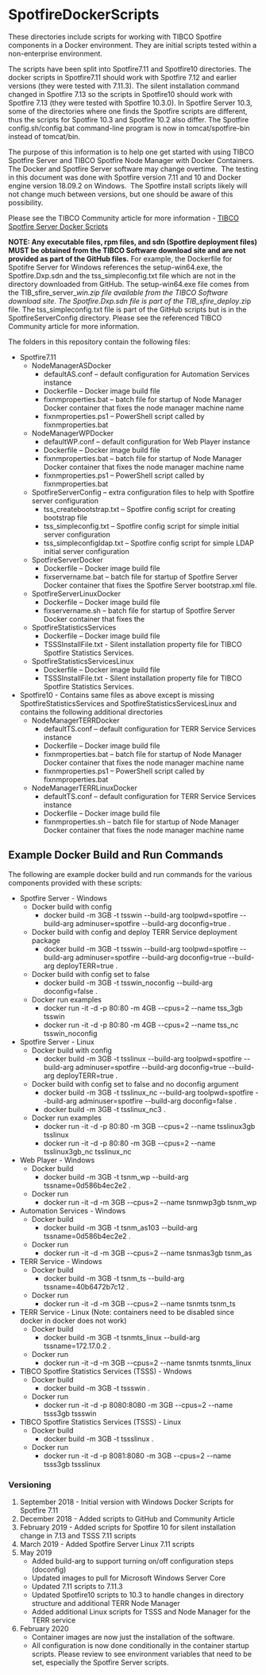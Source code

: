 # SpotfireDockerScripts
These directories include scripts for working with TIBCO Spotfire components in a Docker environment.  They are initial scripts tested within a non-enterprise environment.  

The scripts have been split into Spotfire7.11 and Spotfire10 directories.  The docker scripts in Spotfire7.11 should work with Spotfire 7.12 and earlier versions (they were tested with 7.11.3). The silent installation command changed in Spotfire 7.13 so the scripts in Spotfire10 should work with Spotfire 7.13 (they were tested with Spotfire 10.3.0).    In Spotfire Server 10.3, some of the directories where one finds the Spotfire scripts are different, thus the scripts for Spotfire 10.3 and Spotfire 10.2 also differ.  The Spotfire config.sh/config.bat command-line program is now in tomcat/spotfire-bin instead of tomcat/bin. 

The purpose of this information is to help one get started with using TIBCO Spotfire Server and TIBCO Spotfire Node Manager with Docker Containers.  The Docker and Spotfire Server software may change overtime.  The testing in this document was done with Spotfire version 7.11 and 10 and Docker engine version 18.09.2 on Windows.  The Spotfire install scripts likely will not change much between versions, but one should be aware of this possibility.

Please see the TIBCO Community article for more information - [TIBCO Spotfire Server Docker Scripts](https://community.tibco.com/wiki/tibco-spotfirer-server-docker-scripts)

**NOTE: Any executable files, rpm files, and sdn (Spotfire deployment files) MUST be obtained from the TIBCO Software download site and are not provided as part of the GitHub files.**  For example, the Dockerfile for Spotifre Server for Windows references the setup-win64.exe, the Spotfire.Dxp.sdn and the tss_simpleconfig.txt file which are not in the directory downloaded from GitHub.  The setup-win64.exe file comes from the TIB_sfire_server_<version>_win.zip file available from the TIBCO Software download site.  The Spotfire.Dxp.sdn file is part of the TIB_sfire_deploy_<version>.zip file.  The tss_simpleconfig.txt file is part of the GitHub scripts but is in the SpotfireServerConfig directory.  Please see the referenced TIBCO Community article for more information.

The folders in this repository contain the following files:
* Spotfire7.11
  * NodeManagerASDocker
    * defaultAS.conf – default configuration for Automation Services instance
    * Dockerfile – Docker image build file
    * fixnmproperties.bat – batch file for startup of Node Manager Docker container that fixes the node manager machine name
    * fixnmproperties.ps1 – PowerShell script called by fixnmproperties.bat
  * NodeManagerWPDocker
    * defaultWP.conf – default configuration for Web Player instance
    * Dockerfile – Docker image build file
    * fixnmproperties.bat – batch file for startup of Node Manager Docker container that fixes the node manager machine name
    * fixnmproperties.ps1 – PowerShell script called by fixnmproperties.bat
  * SpotfireServerConfig – extra configuration files to help with Spotfire server configuration
    * tss_createbootstrap.txt – Spotfire config script for creating bootstrap file
    * tss_simpleconfig.txt – Spotfire config script for simple initial server configuration
    * tss_simpleconfigldap.txt – Spotfire config script for simple LDAP initial server configuration
  * SpotfireServerDocker
    * Dockerfile – Docker image build file
    * fixservername.bat – batch file for startup of Spotfire Server Docker container that fixes the Spotfire Server bootstrap.xml file.
  * SpotfireServerLinuxDocker
    * Dockerfile – Docker image build file
    * fixservername.sh – batch file for startup of Spotfire Server Docker container that fixes the 
  * SpotfireStatisticsServices
    * Dockerfile – Docker image build file
    * TSSSInstallFile.txt - Silent installation property file for TIBCO Spotfire Statistics Services.
  * SpotfireStatisticsServicesLinux
    * Dockerfile – Docker image build file
    * TSSSInstallFile.txt - Silent installation property file for TIBCO Spotfire Statistics Services.
* Spotfire10 - Contains same files as above except is missing SpotfireStatisticsServices and SpotfireStatisticsServicesLinux and contains the following additional directories
  * NodeManagerTERRDocker
    * defaultTS.conf – default configuration for TERR Service Services instance
    * Dockerfile – Docker image build file
    * fixnmproperties.bat – batch file for startup of Node Manager Docker container that fixes the node manager machine name
    * fixnmproperties.ps1 – PowerShell script called by fixnmproperties.bat
  * NodeManagerTERRLinuxDocker
    * defaultTS.conf – default configuration for TERR Service Services instance
    * Dockerfile – Docker image build file
    * fixnmproperties.sh – batch file for startup of Node Manager Docker container that fixes the node manager machine name
    
## Example Docker Build and Run Commands
The following are example docker build and run commands for the various components provided with these scripts:

 * Spotfire Server - Windows
    * Docker build with config
       * docker build -m 3GB -t tsswin --build-arg toolpwd=spotfire --build-arg adminuser=spotfire --build-arg doconfig=true .
    * Docker build with config and deploy TERR Service deployment package
       * docker build -m 3GB -t tsswin --build-arg toolpwd=spotfire --build-arg adminuser=spotfire --build-arg doconfig=true --build-arg deployTERR=true .
    * Docker build with config set to false
       * docker build -m 3GB -t tsswin_noconfig --build-arg doconfig=false .
    * Docker run examples
       * docker run -it -d -p 80:80 -m 4GB --cpus=2 --name tss_3gb tsswin
       * docker run -it -d -p 80:80 -m 4GB --cpus=2 --name tss_nc tsswin_noconfig
 * Spotfire Server - Linux
    * Docker build with config
       * docker build -m 3GB -t tsslinux --build-arg toolpwd=spotfire --build-arg adminuser=spotfire --build-arg doconfig=true --build-arg deployTERR=true .
    * Docker build with config set to false and no doconfig argument
       * docker build -m 3GB -t tsslinux_nc --build-arg toolpwd=spotfire --build-arg adminuser=spotfire --build-arg doconfig=false .
       * docker build -m 3GB -t tsslinux_nc3 .
    * Docker run examples
       * docker run -it -d -p 80:80 -m 3GB --cpus=2 --name tsslinux3gb tsslinux
       * docker run -it -d -p 80:80 -m 3GB --cpus=2 --name tsslinux3gb_nc tsslinux_nc
 * Web Player - Windows
    * Docker build
       * docker build -m 3GB -t tsnm_wp --build-arg tssname=0d586b4ec2e2 .
    * Docker run
       * docker run -it -d -m 3GB --cpus=2 --name tsnmwp3gb tsnm_wp
 * Automation Services - Windows
    * Docker build
       * docker build -m 3GB -t tsnm_as103 --build-arg tssname=0d586b4ec2e2 .
    * Docker run
       * docker run -it -d -m 3GB --cpus=2 --name tsnmas3gb tsnm_as
 * TERR Service - Windows
    * Docker build
       * docker build -m 3GB -t tsnm_ts --build-arg tssname=40b6472b7c12 .
    * Docker run
       * docker run -it -d -m 3GB --cpus=2 --name tsnmts tsnm_ts
 * TERR Service - Linux  (Note: containers need to be disabled since docker in docker does not work)
    * Docker build
       * docker build -m 3GB -t tsnmts_linux --build-arg tssname=172.17.0.2 .
    * Docker run
       * docker run -it -d -m 3GB --cpus=2 --name tsnmts tsnmts_linux
 * TIBCO Spotfire Statistics Services (TSSS) - Wndows
    * Docker build
       * docker build -m 3GB -t tssswin .
    * Docker run
       * docker run -it -d -p 8080:8080 -m 3GB --cpus=2 --name tsss3gb tssswin
 * TIBCO Spotfire Statistics Services (TSSS) - Linux
    * Docker build
       * docker build -m 3GB -t tssslinux .
    * Docker run
       * docker run -it -d -p 8081:8080 -m 3GB --cpus=2 --name tsss3gb tssslinux

### Versioning
  
  1. September 2018 - Initial version with Windows Docker Scripts for Spotfire 7.11
  2. December 2018 - Added scripts to GitHub and Community Article
  3. February 2019 - Added scripts for Spotfire 10 for silent installation change in 7.13 and TSSS 7.11 scripts
  4. March 2019 - Added Spotfire Server Linux 7.11 scripts
  5. May 2019
      * Added build-arg to support turning on/off configuration steps (doconfig)
      * Updated images to pull for Microsoft Windows Server Core
      * Updated 7.11 scripts to 7.11.3
      * Updated Spotfire10 scripts to 10.3 to handle changes in directory structure and additional TERR Node Manager
      * Added additional Linux scripts for TSSS and Node Manager for the TERR service
  6. February 2020
      * Container images are now just the installation of the software.
      * All configuration is now done conditionally in the container startup scripts.  Please review to see environment variables that need to be set, especially the Spotfire Server scripts.
    
